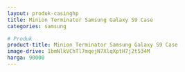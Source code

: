 ```yaml
---
layout: produk-casinghp
title: Minion Terminator Samsung Galaxy S9 Case
categories: samsung

# Produk
product-title: Minion Terminator Samsung Galaxy S9 Case
image-drive: 1bmNlkVChTl7mqejN7XlqXptH7j2t534M
harga: 90000
---
```

